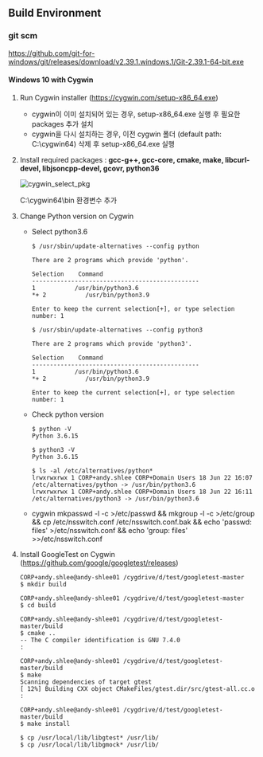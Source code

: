 
## Build Environment

### git scm
https://github.com/git-for-windows/git/releases/download/v2.39.1.windows.1/Git-2.39.1-64-bit.exe

#### Windows 10 with Cygwin
1. Run Cygwin installer (https://cygwin.com/setup-x86_64.exe)
    * cygwin이 이미 설치되어 있는 경우, setup-x86_64.exe 실행 후 필요한 packages 추가 설치
    * cygwin을 다시 설치하는 경우, 이전 cygwin 폴더 (default path: C:\cygwin64) 삭제 후 setup-x86_64.exe 실행
   
2. Install required packages : **gcc-g++, gcc-core, cmake, make, libcurl-devel, libjsoncpp-devel, gcovr, python36**   

    ![cygwin_select_pkg](https://media.github.ecodesamsung.com/user/3415/files/9ff54879-8682-4c04-ab84-82a87bfe09fd)  
   
   C:\cygwin64\bin 환경변수 추가   
   
   
3. Change Python version on Cygwin    
    * Select python3.6
        ```
        $ /usr/sbin/update-alternatives --config python

        There are 2 programs which provide 'python'.

        Selection    Command
        -----------------------------------------------
        1           /usr/bin/python3.6
        *+ 2           /usr/bin/python3.9

        Enter to keep the current selection[+], or type selection number: 1
        ``` 

        ```
        $ /usr/sbin/update-alternatives --config python3

        There are 2 programs which provide 'python3'.

        Selection    Command
        -----------------------------------------------
        1           /usr/bin/python3.6
        *+ 2           /usr/bin/python3.9

        Enter to keep the current selection[+], or type selection number: 1
        ``` 
    * Check python version
        ```
        $ python -V
        Python 3.6.15

        $ python3 -V
        Python 3.6.15
        
        $ ls -al /etc/alternatives/python*
        lrwxrwxrwx 1 CORP+andy.shlee CORP+Domain Users 18 Jun 22 16:07 /etc/alternatives/python -> /usr/bin/python3.6
        lrwxrwxrwx 1 CORP+andy.shlee CORP+Domain Users 18 Jun 22 16:11 /etc/alternatives/python3 -> /usr/bin/python3.6
        ```
    * cygwin
    mkpasswd -l -c >/etc/passwd && mkgroup -l -c >/etc/group && cp /etc/nsswitch.conf /etc/nsswitch.conf.bak && echo 'passwd: files' >/etc/nsswitch.conf && echo 'group: files' >>/etc/nsswitch.conf   
    

4. Install GoogleTest on Cygwin (https://github.com/google/googletest/releases)
    ```
    CORP+andy.shlee@andy-shlee01 /cygdrive/d/test/googletest-master
    $ mkdir build

    CORP+andy.shlee@andy-shlee01 /cygdrive/d/test/googletest-master
    $ cd build

    CORP+andy.shlee@andy-shlee01 /cygdrive/d/test/googletest-master/build
    $ cmake ..
    -- The C compiler identification is GNU 7.4.0
    :

    CORP+andy.shlee@andy-shlee01 /cygdrive/d/test/googletest-master/build
    $ make
    Scanning dependencies of target gtest
    [ 12%] Building CXX object CMakeFiles/gtest.dir/src/gtest-all.cc.o
    :

    CORP+andy.shlee@andy-shlee01 /cygdrive/d/test/googletest-master/build
    $ make install

    $ cp /usr/local/lib/libgtest* /usr/lib/
    $ cp /usr/local/lib/libgmock* /usr/lib/
    ```
